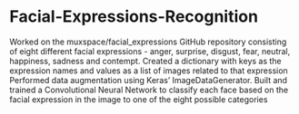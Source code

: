 # Facial-Expressions-Recognition
Worked on the muxspace/facial_expressions GitHub repository consisting of eight different facial expressions - anger, surprise, disgust, fear, neutral, happiness, sadness and contempt. Created a dictionary with keys as the expression names and values as a list of images related to that expression
Performed data augmentation using Keras’ ImageDataGenerator. Built and trained a Convolutional Neural Network to classify each face based on the facial expression in the image to one of the eight possible categories
